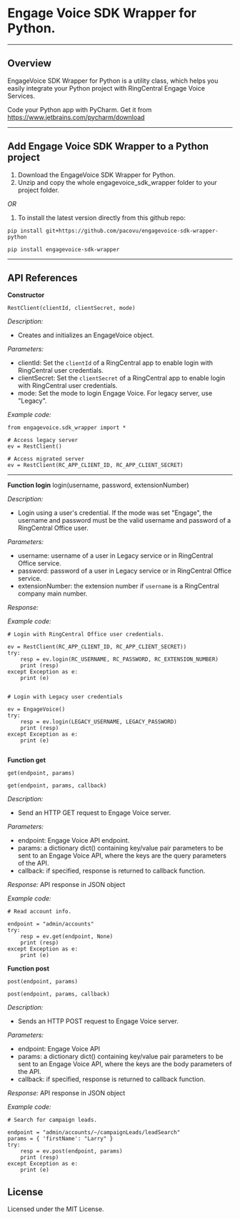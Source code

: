 # Engage Voice SDK Wrapper for Python.

----
## Overview
EngageVoice SDK Wrapper for Python is a utility class, which helps you easily integrate your Python project with RingCentral Engage Voice Services.

Code your Python app with PyCharm. Get it from https://www.jetbrains.com/pycharm/download

----
## Add Engage Voice SDK Wrapper to a Python project
1. Download the EngageVoice SDK Wrapper for Python.
2. Unzip and copy the whole engagevoice_sdk_wrapper folder to your project folder.

*OR*

1. To install the latest version directly from this github repo:
```
pip install git+https://github.com/pacovu/engagevoice-sdk-wrapper-python

pip install engagevoice-sdk-wrapper
```

----
## API References
**Constructor**
```
RestClient(clientId, clientSecret, mode)
```

*Description:*
* Creates and initializes an EngageVoice object.

*Parameters:*
* clientId: Set the `clientId` of a RingCentral app to enable login with RingCentral user credentials.
* clientSecret: Set the `clientSecret` of a RingCentral app to enable login with RingCentral user credentials.
* mode: Set the mode to login Engage Voice. For legacy server, use "Legacy".

*Example code:*
```
from engagevoice.sdk_wrapper import *

# Access legacy server
ev = RestClient()

# Access migrated server
ev = RestClient(RC_APP_CLIENT_ID, RC_APP_CLIENT_SECRET)
```
----
**Function login**
    login(username, password, extensionNumber)

*Description:*
* Login using a user's credential. If the mode was set "Engage", the username and password must be the valid username and password of a RingCentral Office user.

*Parameters:*
* username: username of a user in Legacy service or in RingCentral Office service.
* password: password of a user in Legacy service or in RingCentral Office service.
* extensionNumber: the extension number if `username` is a RingCentral company main number.

*Response:*


*Example code:*
```
# Login with RingCentral Office user credentials.

ev = RestClient(RC_APP_CLIENT_ID, RC_APP_CLIENT_SECRET))
try:
    resp = ev.login(RC_USERNAME, RC_PASSWORD, RC_EXTENSION_NUMBER)
    print (resp)
except Exception as e:
    print (e)


# Login with Legacy user credentials

ev = EngageVoice()
try:
    resp = ev.login(LEGACY_USERNAME, LEGACY_PASSWORD)
    print (resp)
except Exception as e:
    print (e)


```

**Function get**
```
get(endpoint, params)

get(endpoint, params, callback)
```
*Description:*
* Send an HTTP GET request to Engage Voice server.

*Parameters:*
* endpoint: Engage Voice API endpoint.
* params: a dictionary dict() containing key/value pair parameters to be sent to an Engage Voice API, where the keys are the query parameters of the API.
* callback: if specified, response is returned to callback function.

*Response:*
API response in JSON object

*Example code:*
```
# Read account info.

endpoint = "admin/accounts"
try:
    resp = ev.get(endpoint, None)
    print (resp)
except Exception as e:
    print (e)

```

**Function post**
```
post(endpoint, params)

post(endpoint, params, callback)
```
*Description:*
* Sends an HTTP POST request to Engage Voice server.

*Parameters:*
* endpoint: Engage Voice API
* params: a dictionary dict() containing key/value pair parameters to be sent to an Engage Voice API, where the keys are the body parameters of the API.
* callback: if specified, response is returned to callback function.

*Response:*
API response in JSON object

*Example code:*

```
# Search for campaign leads.

endpoint = "admin/accounts/~/campaignLeads/leadSearch"
params = { 'firstName': "Larry" }
try:
    resp = ev.post(endpoint, params)
    print (resp)
except Exception as e:
    print (e)

```
## License
Licensed under the MIT License.
